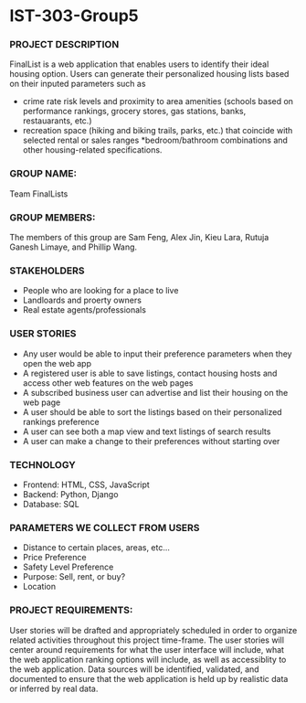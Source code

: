 # IST-303-Group5


### PROJECT DESCRIPTION
FinalList is a web application that enables users to identify their ideal housing option. Users can generate their personalized housing lists based on their inputed parameters such as
* crime rate risk levels and proximity to area amenities (schools based on performance rankings, grocery stores,
gas stations, banks, restauarants, etc.)
* recreation space (hiking and biking trails, parks, etc.) that
coincide with selected rental or sales ranges
*bedroom/bathroom combinations and other housing-related 
specifications.

### GROUP NAME: 
Team FinalLists

### GROUP MEMBERS: 
The members of this group are Sam Feng, Alex Jin, Kieu Lara, Rutuja Ganesh Limaye, and Phillip Wang.

### STAKEHOLDERS
 * People who are looking for a place to live
 * Landloards and proerty owners
 * Real estate agents/professionals

### USER STORIES
 * Any user would be able to input their preference parameters when they open the web app
 * A registered user is able to save listings, contact housing hosts and access other web features on the web pages
 * A subscribed business user can advertise and list their housing on the web page
 * A user should be able to sort the listings based on their personalized rankings preference
 * A user can see both a map view and text listings of search results
 * A user can make a change to their preferences without starting over
 
### TECHNOLOGY
 * Frontend: HTML, CSS, JavaScript
 * Backend: Python, Django
 * Database: SQL
 
### PARAMETERS WE COLLECT FROM USERS
 * Distance to certain places, areas, etc...
 * Price Preference
 * Safety Level Preference
 * Purpose: Sell, rent, or buy?
 * Location

### PROJECT REQUIREMENTS:
User stories will be drafted and appropriately scheduled in order to organize related activities throughout
this project time-frame.  The user stories will center around requirements for what the user interface will 
include, what the web application ranking options will include, as well as accessiblity to the web application.
Data sources will be identified, validated, and documented to ensure that the web application is held up
by realistic data or inferred by real data.


